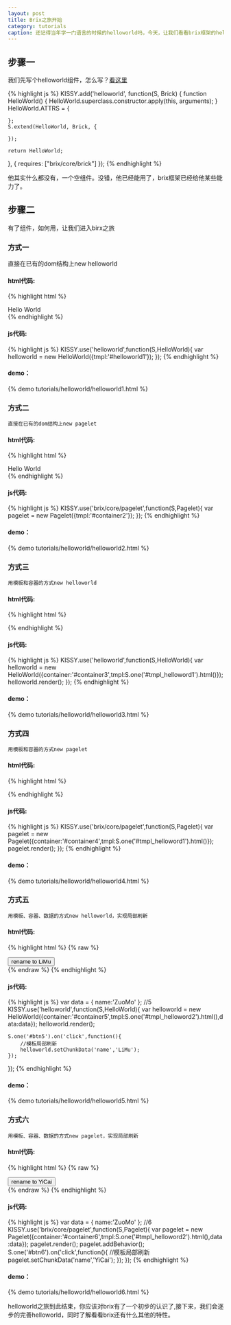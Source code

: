 ```yaml
---
layout: post
title: Brix之旅开始
category: tutorials
caption: 还记得当年学一门语言的时候的helloworld吗，今天，让我们看看brix框架的helloworld吧。
---
```



## 步骤一

我们先写个helloworld组件，怎么写？[看这里](/brix/meta/gallery)

{% highlight js %}
KISSY.add('helloworld', function(S, Brick) {
    function HelloWorld() {
        HelloWorld.superclass.constructor.apply(this, arguments);
    }
    HelloWorld.ATTRS = {

    };
    S.extend(HelloWorld, Brick, {

    });

    return HelloWorld;
}, {
    requires: ["brix/core/brick"]
});
{% endhighlight %}

他其实什么都没有，一个空组件。没错，他已经能用了，brix框架已经给他某些能力了。

## 步骤二

有了组件，如何用，让我们进入birx之旅

### 方式一

直接在已有的dom结构上new helloworld

#### html代码:

{% highlight html %}
<div id="helloworld1">
    <span>Hello <span>World</span></span>
</div>
{% endhighlight %}

#### js代码:

{% highlight js %}
KISSY.use('helloworld',function(S,HelloWorld){
    var helloworld = new HelloWorld({tmpl:'#helloworld1'});
});
{% endhighlight %}

#### demo：

{% demo tutorials/helloworld/helloworld1.html %}

### 方式二

    直接在已有的dom结构上new pagelet

#### html代码:

{% highlight html %}
<div id="container2">
    <div id="helloworld2" bx-brick="helloworld" path="helloworld">
        <span>Hello <span>World</span></span>
    </div>
</div>
{% endhighlight %}

#### js代码:

{% highlight js %}
KISSY.use('brix/core/pagelet',function(S,Pagelet){
    var pagelet = new Pagelet({tmpl:'#container2'});
});
{% endhighlight %}

#### demo：

{% demo tutorials/helloworld/helloworld2.html %}

### 方式三

    用模板和容器的方式new helloworld

#### html代码:

{% highlight html %}
<div id="container3">
</div>
<script type="text/template" id="tmpl_helloword1">
    <div>
        <span>Hello <span>World</span></span>
    </div>
</script>
{% endhighlight %}

#### js代码:

{% highlight js %}
KISSY.use('helloworld',function(S,HelloWorld){
    var helloworld = new HelloWorld({container:'#container3',tmpl:S.one('#tmpl_helloword1').html()});
    helloworld.render();
});
{% endhighlight %}

#### demo：

{% demo tutorials/helloworld/helloworld3.html %}

### 方式四

    用模板和容器的方式new pagelet

#### html代码:

{% highlight html %}
<div id="container4">
</div>
<script type="text/template" id="tmpl_helloword1">
    <div bx-brick="helloworld" path="helloworld">
        <span>Hello <span>World</span></span>
    </div>
</script>
{% endhighlight %}

#### js代码:

{% highlight js %}
KISSY.use('brix/core/pagelet',function(S,Pagelet){
    var pagelet = new Pagelet({container:'#container4',tmpl:S.one('#tmpl_helloword1').html()});
    pagelet.render();
});
{% endhighlight %}

#### demo：

{% demo tutorials/helloworld/helloworld4.html %}


### 方式五

    用模板、容器、数据的方式new helloworld，实现局部刷新

#### html代码:

{% highlight html %}
{% raw %}
<div id="container5">
    <button id="btn5" class="btn btn-taobao btn-size30">
        rename to LiMu
    </button>
</div>
<script type="text/template" id="tmpl_helloword2">
    <div bx-brick="helloworld">
        <span>Hello 
            <span bx-tmpl="helloworld" bx-datakey="name">{{name}}</span>
        </span>
    </div>
</script>
{% endraw %}
{% endhighlight %}

#### js代码:

{% highlight js %}
var data = {
    name:'ZuoMo'
};
//5
KISSY.use('helloworld',function(S,HelloWorld){
    var helloworld = new HelloWorld({container:'#container5',tmpl:S.one('#tmpl_helloword2').html(),data:data});
    helloworld.render();

    S.one('#btn5').on('click',function(){
        //模板局部刷新
        helloworld.setChunkData('name','LiMu');
    });
});
{% endhighlight %}

#### demo：

{% demo tutorials/helloworld/helloworld5.html %}

### 方式六

    用模板、容器、数据的方式new pagelet，实现局部刷新

#### html代码:

{% highlight html %}
{% raw %}
<div id="container6">
    <button id="btn6" class="btn btn-taobao btn-size30">
        rename to YiCai
    </button>
</div>
<script type="text/template" id="tmpl_helloword2">
    <div bx-brick="helloworld" path="helloworld">
        <span>Hello 
            <span bx-tmpl="helloworld" bx-datakey="name">{{name}}</span>
        </span>
    </div>
</script>
{% endraw %}
{% endhighlight %}

#### js代码:

{% highlight js %}
var data = {
    name:'ZuoMo'
};
//6
KISSY.use('brix/core/pagelet',function(S,Pagelet){
    var pagelet = new Pagelet({container:'#container6',tmpl:S.one('#tmpl_helloword2').html(),data:data});
    pagelet.render();
    pagelet.addBehavior();
    S.one('#btn6').on('click',function(){
        //模板局部刷新
        pagelet.setChunkData('name','YiCai');
    });
});
{% endhighlight %}

#### demo：

{% demo tutorials/helloworld/helloworld6.html %}


helloworld之旅到此结束，你应该对brix有了一个初步的认识了,接下来，我们会逐步的完善helloworld，同时了解看看brix还有什么其他的特性。





